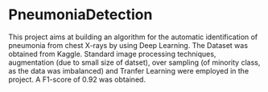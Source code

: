 # PneumoniaDetection
This project aims at building an algorithm for the automatic identification of pneumonia from chest X-rays by using Deep Learning. The Dataset was obtained from Kaggle. 
Standard image processing techniques, augmentation (due to small size of datset), over sampling (of minority class, as the data was imbalanced) and Tranfer Learning were employed in the project.
A F1-score of 0.92 was obtained.

